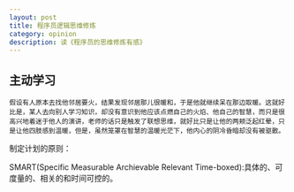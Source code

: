 ```yaml
---
layout: post
title: 程序员逻辑思维修炼
category: opinion
description: 读《程序员的思维修炼有感》
---
```


## 主动学习

```
假设有人原本去找他邻居要火，结果发现邻居那儿很暖和，于是他就继续呆在那边取暖。这就好比是，某人去向别人学习知识，却没有意识到他应该点燃自己的火焰、他自己的智慧，而只是很高兴地着迷于他人的演讲，老师的话只是触发了联想思维，就好比只是让他的两颊泛起红晕，只是让他四肢感到温暖，但是，虽然笼罩在智慧的温暖光茫下，他内心的阴冷昏暗却没有被驱散。
```

制定计划的原则：

SMART(Specific Measurable Archievable Relevant Time-boxed):具体的、可度量的、相关的和时间可控的。



